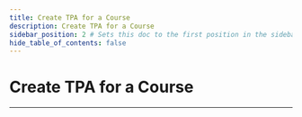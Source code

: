 ```yaml
---
title: Create TPA for a Course
description: Create TPA for a Course
sidebar_position: 2 # Sets this doc to the first position in the sidebar
hide_table_of_contents: false
---
```


# Create TPA for a Course

---
